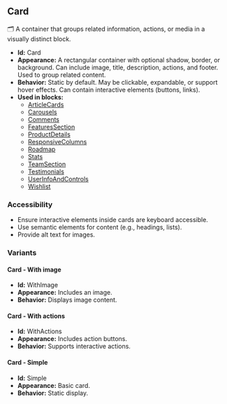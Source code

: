 ## Card
🗂️ A container that groups related information, actions, or media in a visually distinct block.
- **Id:** Card
- **Appearance:** A rectangular container with optional shadow, border, or background. Can include image, title, description, actions, and footer. Used to group related content.
- **Behavior:** Static by default. May be clickable, expandable, or support hover effects. Can contain interactive elements (buttons, links).
- **Used in blocks:**
  - [ArticleCards](../blocks/ArticleCards.md)
  - [Carousels](../blocks/Carousels.md)
  - [Comments](../blocks/Comments.md)
  - [FeaturesSection](../blocks/FeaturesSection.md)
  - [ProductDetails](../blocks/ProductDetails.md)
  - [ResponsiveColumns](../blocks/ResponsiveColumns.md)
  - [Roadmap](../blocks/Roadmap.md)
  - [Stats](../blocks/Stats.md)
  - [TeamSection](../blocks/TeamSection.md)
  - [Testimonials](../blocks/Testimonials.md)
  - [UserInfoAndControls](../blocks/UserInfoAndControls.md)
  - [Wishlist](../blocks/Wishlist.md)
### Accessibility
- Ensure interactive elements inside cards are keyboard accessible.
- Use semantic elements for content (e.g., headings, lists).
- Provide alt text for images.

### Variants
#### Card - **With image**
- **Id:** WithImage
- **Appearance:** Includes an image.
- **Behavior:** Displays image content.
#### Card - **With actions**
- **Id:** WithActions
- **Appearance:** Includes action buttons.
- **Behavior:** Supports interactive actions.
#### Card - **Simple**
- **Id:** Simple
- **Appearance:** Basic card.
- **Behavior:** Static display.
